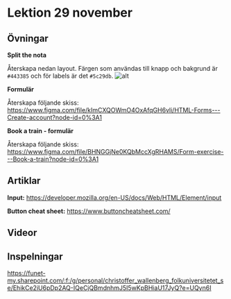 # Lektion 29 november

## Övningar

**Split the nota**

Återskapa nedan layout. Färgen som användas till knapp och bakgrund är `#443385` och för labels är det `#5c29db`.
![alt](https://user-images.githubusercontent.com/54267140/108719099-75757500-751f-11eb-8c3b-f80a1dca7956.png)

**Formulär**

Återskapa följande skiss:
https://www.figma.com/file/kImCXQOWmO4OxAfqGH6vli/HTML-Forms---Create-account?node-id=0%3A1

**Book a train - formulär**

Återskapa följande skiss:
https://www.figma.com/file/BHNGGjNe0KQbMccXgRHAMS/Form-exercise---Book-a-train?node-id=0%3A1

## Artiklar

**Input:** https://developer.mozilla.org/en-US/docs/Web/HTML/Element/input

**Button cheat sheet:** https://www.buttoncheatsheet.com/

## Videor

## Inspelningar

https://funet-my.sharepoint.com/:f:/g/personal/christoffer_wallenberg_folkuniversitetet_se/EhikCe2iU6pDp2AQ-IQeCjQBmdnhmJ5I5wKpBHiaU17JyQ?e=UQyn6I